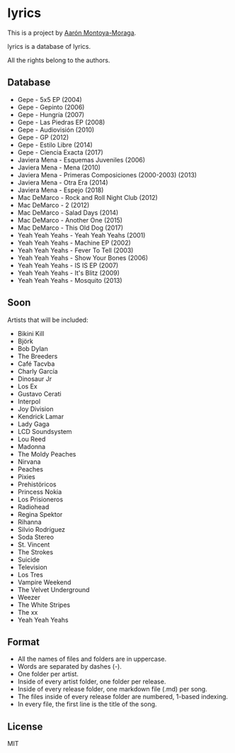 # lyrics

This is a project by [Aarón Montoya-Moraga](http://montoyamoraga.io/).  

lyrics is a database of lyrics.

All the rights belong to the authors.

## Database

* Gepe - 5x5 EP (2004)  
* Gepe - Gepinto (2006)  
* Gepe - Hungría (2007)  
* Gepe - Las Piedras EP (2008)  
* Gepe - Audiovisión (2010)  
* Gepe - GP (2012)  
* Gepe - Estilo Libre (2014)  
* Gepe - Ciencia Exacta (2017)  
* Javiera Mena - Esquemas Juveniles (2006)  
* Javiera Mena - Mena (2010)  
* Javiera Mena - Primeras Composiciones (2000-2003) (2013)  
* Javiera Mena - Otra Era (2014)  
* Javiera Mena - Espejo (2018)  
* Mac DeMarco - Rock and Roll Night Club (2012)  
* Mac DeMarco - 2 (2012)  
* Mac DeMarco - Salad Days (2014)  
* Mac DeMarco - Another One (2015)  
* Mac DeMarco - This Old Dog (2017)  
* Yeah Yeah Yeahs - Yeah Yeah Yeahs (2001)  
* Yeah Yeah Yeahs - Machine EP (2002)  
* Yeah Yeah Yeahs - Fever To Tell (2003)  
* Yeah Yeah Yeahs - Show Your Bones (2006)  
* Yeah Yeah Yeahs - IS IS EP (2007)  
* Yeah Yeah Yeahs - It's Blitz (2009)  
* Yeah Yeah Yeahs - Mosquito (2013)  

## Soon

Artists that will be included:

* Bikini Kill  
* Björk  
* Bob Dylan  
* The Breeders  
* Café Tacvba  
* Charly García  
* Dinosaur Jr  
* Los Ex  
* Gustavo Cerati  
* Interpol  
* Joy Division  
* Kendrick Lamar  
* Lady Gaga  
* LCD Soundsystem  
* Lou Reed  
* Madonna  
* The Moldy Peaches  
* Nirvana  
* Peaches  
* Pixies  
* Prehistöricos  
* Princess Nokia  
* Los Prisioneros  
* Radiohead  
* Regina Spektor  
* Rihanna
* Silvio Rodríguez  
* Soda Stereo  
* St. Vincent  
* The Strokes  
* Suicide  
* Television  
* Los Tres  
* Vampire Weekend  
* The Velvet Underground  
* Weezer  
* The White Stripes  
* The xx
* Yeah Yeah Yeahs  

## Format  

* All the names of files and folders are in uppercase.  
* Words are separated by dashes (-).
* One folder per artist.
* Inside of every artist folder, one folder per release.  
* Inside of every release folder, one markdown file (.md) per song.  
* The files inside of every release folder are numbered, 1-based indexing.  
* In every file, the first line is the title of the song.  

## License

MIT
